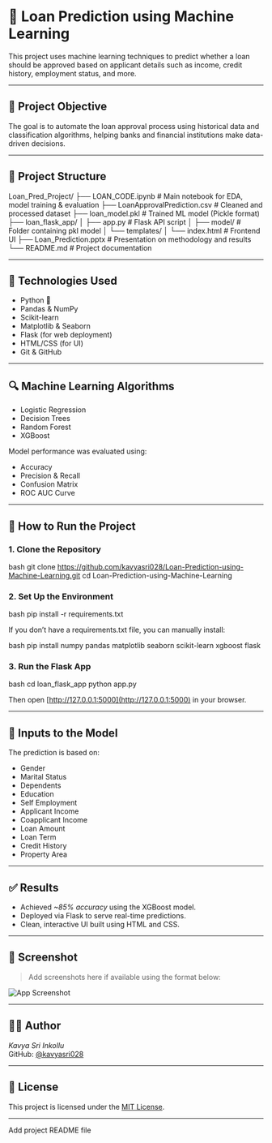 # 🏦 Loan Prediction using Machine Learning

This project uses machine learning techniques to predict whether a loan should be approved based on applicant details such as income, credit history, employment status, and more.

---

## 📌 Project Objective

The goal is to automate the loan approval process using historical data and classification algorithms, helping banks and financial institutions make data-driven decisions.

---

## 📁 Project Structure


Loan_Pred_Project/
├── LOAN_CODE.ipynb                # Main notebook for EDA, model training & evaluation
├── LoanApprovalPrediction.csv     # Cleaned and processed dataset
├── loan_model.pkl                 # Trained ML model (Pickle format)
├── loan_flask_app/
│   ├── app.py                     # Flask API script
│   ├── model/                     # Folder containing pkl model
│   └── templates/
│       └── index.html             # Frontend UI
├── Loan_Prediction.pptx           # Presentation on methodology and results
└── README.md                      # Project documentation


---

## 🧪 Technologies Used

- Python 🐍
- Pandas & NumPy
- Scikit-learn
- Matplotlib & Seaborn
- Flask (for web deployment)
- HTML/CSS (for UI)
- Git & GitHub

---

## 🔍 Machine Learning Algorithms

- Logistic Regression
- Decision Trees
- Random Forest
- XGBoost

Model performance was evaluated using:
- Accuracy
- Precision & Recall
- Confusion Matrix
- ROC AUC Curve

---

## 🚀 How to Run the Project

### 1. Clone the Repository

bash
git clone https://github.com/kavyasri028/Loan-Prediction-using-Machine-Learning.git
cd Loan-Prediction-using-Machine-Learning


### 2. Set Up the Environment

bash
pip install -r requirements.txt


If you don’t have a requirements.txt file, you can manually install:

bash
pip install numpy pandas matplotlib seaborn scikit-learn xgboost flask


### 3. Run the Flask App

bash
cd loan_flask_app
python app.py


Then open [http://127.0.0.1:5000](http://127.0.0.1:5000) in your browser.

---

## 🧠 Inputs to the Model

The prediction is based on:

- Gender
- Marital Status
- Dependents
- Education
- Self Employment
- Applicant Income
- Coapplicant Income
- Loan Amount
- Loan Term
- Credit History
- Property Area

---

## ✅ Results

- Achieved *~85% accuracy* using the XGBoost model.
- Deployed via Flask to serve real-time predictions.
- Clean, interactive UI built using HTML and CSS.

---

## 📸 Screenshot

> Add screenshots here if available using the format below:


![App Screenshot](loan_flask_app/static/screenshot.png)


---

## 🙋‍♀ Author

*Kavya Sri Inkollu*  
GitHub: [@kavyasri028](https://github.com/kavyasri028)

---

## 📄 License

This project is licensed under the [MIT License](LICENSE).

---

Add project README file

